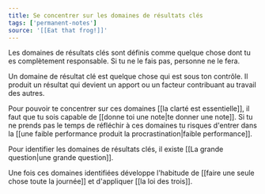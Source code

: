 ```yaml
---
title: Se concentrer sur les domaines de résultats clés
tags: ['permanent-notes']
source: '[[Eat that frog!]]'
---
```


Les domaines de résultats clés sont définis comme quelque chose dont tu es complètement responsable. Si tu ne le fais pas, personne ne le fera. 

Un domaine de résultat clé est quelque chose qui est sous ton contrôle. Il produit un résultat qui devient un apport ou un facteur contribuant au travail des autres. 

Pour pouvoir te concentrer sur ces domaines [[la clarté est essentielle]], il faut que tu sois capable de [[donne toi une note|te donner une note]]. Si tu ne prends pas le temps de réfléchir à ces domaines tu risques d'entrer dans la [[une faible performance produit la procrastination|faible performance]].

Pour identifier les domaines de résultats clés, il existe [[La grande question|une grande question]]. 

Une fois ces domaines identifiées développe l'habitude de [[faire une seule chose toute la journée]] et d'appliquer [[la loi des trois]].